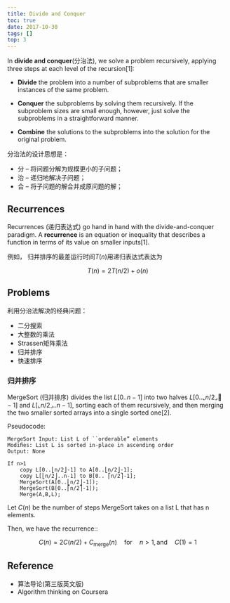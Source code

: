 ```yaml
---
title: Divide and Conquer
toc: true
date: 2017-10-30
tags: []
top: 3
---
```


In **divide and conquer**(分治法), we solve a problem recursively, applying three steps at each level of the recursion[1]:

* **Divide** the problem into a number of subproblems that are smaller instances of the same problem.

* **Conquer** the subproblems by solving them recursively. If the subproblem sizes are small enough, however, just solve the subproblems in a straightforward manner.

* **Combine** the solutions to the subproblems into the solution for the original problem.


分治法的设计思想是：

* 分 – 将问题分解为规模更小的子问题；
* 治 – 递归地解决子问题；
* 合 – 将子问题的解合并成原问题的解；

## Recurrences

Recurrences (递归表达式) go hand in hand with the divide-and-conquer paradigm. A **recurrence** is an equation or inequality that describes a function in terms of its value on smaller inputs[1]. 

例如， 归并排序的最差运行时间$T(n)$用递归表达式表达为

$$T(n)=2T(n/2)+o(n)$$

## Problems

利用分治法解决的经典问题：

* 二分搜索
* 大整数的乘法
* Strassen矩阵乘法
* 归并排序
* 快速排序

### 归并排序

MergeSort (归并排序) divides the list $L[0..n-1]$ into two halves $L[0..\llcorner n/2\lrcorner -1]$ and $L[\llcorner n/2\lrcorner ..n-1]$, sorting each of them recursively, and then merging the two smaller sorted arrays into a single sorted one[2].


Pseudocode:

```
MergeSort Input: List L of ``orderable” elements 
Modiﬁes: List L is sorted in-place in ascending order 
Output: None

If n>1
    copy L[0..⎣n/2⎦-1] to A[0..⎣n/2⎦-1];
    copy L[⎣n/2⎦..n-1] to B[0.. ⎡n/2⎤-1];
    MergeSort(A[0..⎣n/2⎦-1]);
    MergeSort(B[0..⎡n/2⎤-1]);
    Merge(A,B,L);
```

Let $C(n)$ be the number of steps MergeSort takes on a list L that has n elements.

Then, we have the recurrence::

$$ C(n) = 2C(n/2)+C_{\text{merge}} (n) \quad \text{for}\quad  n>1, \text{and} \quad  C(1)=1$$




## Reference 

* 算法导论(第三版英文版)
* Algorithm thinking on Coursera



